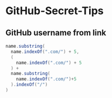 # GitHub-Secret-Tips

## GitHub username from link 

```java
name.substring(
  name.indexOf(".com/") + 5,
  (
    name.indexOf(".com/") + 5 
  ) +
  name.substring(
    name.indexOf(".com/")+5
  ).indexOf("/")
)
```

